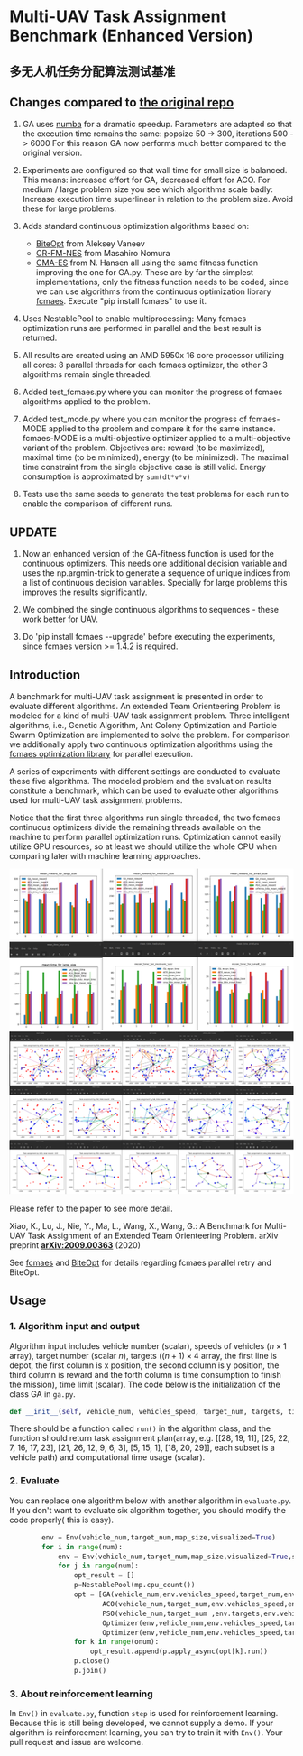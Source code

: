 # Multi-UAV Task Assignment Benchmark (Enhanced Version)
## 多无人机任务分配算法测试基准

## Changes compared to [the original repo](https://github.com/robin-shaun/Multi-UAV-Task-Assignment-Benchmark)

1) GA uses [numba](https://numba.pydata.org/) for a dramatic speedup. Parameters are adapted so that the
    execution time remains the same: popsize 50 -> 300, iterations 500 -> 6000
    For this reason GA now performs much better compared to the original version.

2) Experiments are configured so that wall time for small size is balanced. This means:
    increased effort for GA, decreased effort for ACO. For medium / large 
    problem size you see which algorithms scale badly: Increase execution time superlinear
    in relation to the problem size. Avoid these for large problems. 

3) Adds standard continuous optimization algorithms based on: 
    - [BiteOpt](https://github.com/avaneev/biteopt) from Aleksey Vaneev
    - [CR-FM-NES](https://arxiv.org/abs/2201.11422) from Masahiro Nomura
    - [CMA-ES](https://cma-es.github.io/) from N. Hansen
    all using the same fitness function improving the one for GA.py. 
    These are by far the simplest implementations, only the fitness function needs
    to be coded, since we can use algorithms from the continuous optimization library 
    [fcmaes](https://github.com/dietmarwo/fast-cma-es). Execute "pip install fcmaes" to use it. 

4) Uses NestablePool to enable multiprocessing: Many fcmaes optimization runs
   are performed in parallel and the best result is returned. 
   
5) All results are created using an AMD 5950x 16 core processor
    utilizing all cores: 8 parallel threads for each fcmaes optimizer, 
    the other 3 algorithms remain single threaded. 

6) Added test_fcmaes.py where you can monitor the progress of fcmaes algorithms applied to the problem.

7) Added test_mode.py where you can monitor the progress of fcmaes-MODE applied to the problem and compare it
   for the same instance. fcmaes-MODE is a multi-objective optimizer applied to a 
   multi-objective variant of the problem.
   Objectives are: reward (to be maximized), maximal time (to be minimized), energy (to be minimized).
   The maximal time constraint from the single objective case is still valid.
   Energy consumption is approximated by `sum(dt*v*v)` 
   
8) Tests use the same seeds to generate the test problems for each run to enable the comparison of different
   runs.
   
## UPDATE

1) Now an enhanced version of the GA-fitness function is used for the continuous optimizers. This needs one 
additional decision variable and uses the np.argmin-trick to generate a sequence of unique indices from a 
list of continuous decision variables. Specially for large problems this improves the results significantly. 

2) We combined the single continuous algorithms to sequences - these work better for UAV.

3) Do 'pip install fcmaes --upgrade' before executing the experiments, since fcmaes version >= 1.4.2 is required.

## Introduction
A benchmark for multi-UAV task assignment is presented in order to evaluate different algorithms. An extended Team Orienteering Problem is modeled for a kind of multi-UAV task assignment problem. Three intelligent algorithms, i.e., Genetic Algorithm, Ant Colony Optimization and Particle Swarm Optimization are implemented to solve the problem. For comparison we additionally apply two continuous optimization algorithms using the 
[fcmaes optimization library](https://github.com/dietmarwo/fast-cma-es) for parallel execution.

A series of experiments with different settings are conducted to evaluate these five algorithms. The modeled problem and the evaluation results constitute a benchmark, which can be used to evaluate other algorithms used for multi-UAV task assignment problems.

Notice that the first three algorithms run single threaded, the two fcmaes continuous optimizers divide the remaining threads available on the machine to perform parallel optimization runs.
Optimization cannot easily utilize GPU resources, so at least we should utilize the whole CPU when comparing later with machine learning approaches. 

<img src="./img/uav_reward.png"/>  

<img src="./img/uav_results.png"/>  

Please refer to the paper to see more detail.

Xiao, K., Lu, J., Nie, Y., Ma, L., Wang, X., Wang, G.: A Benchmark for Multi-UAV Task Assignment of an Extended Team Orienteering Problem. arXiv preprint **[ arXiv:2009.00363](https://arxiv.org/abs/2009.00363)**  (2020)

See [fcmaes](https://github.com/dietmarwo/fast-cma-es) and [BiteOpt](https://github.com/avaneev/biteopt) for details regarding fcmaes parallel retry and BiteOpt. 

## Usage

### 1. Algorithm input and output

Algorithm input includes vehicle number (scalar),  speeds of vehicles ($n\times1$ array), target  number (scalar $n$),  targets ($(n+1)\times4$ array, the first line is depot, the first column is x position, the second column is y position, the third column is reward and the forth column is time consumption to finish the mission), time limit (scalar).  The code below is the initialization of the class GA in `ga.py`.

```python
def __init__(self, vehicle_num, vehicles_speed, target_num, targets, time_lim)
```

There should be a function called `run()` in the algorithm class, and the function should return task assignment plan(array, e.g. [[28, 19, 11], [25, 22, 7, 16, 17, 23], [21, 26, 12, 9, 6, 3], [5, 15, 1], [18, 20, 29]], each subset is a vehicle path) and computational time usage (scalar). 

### 2. Evaluate

You can replace one algorithm  below with another algorithm in `evaluate.py`. If you don't want to evaluate six algorithm together, you should modify the code properly( this is easy).    

```python
        env = Env(vehicle_num,target_num,map_size,visualized=True)
        for i in range(num):
            env = Env(vehicle_num,target_num,map_size,visualized=True,seed=37*i+13)
            for j in range(num):
                opt_result = []
                p=NestablePool(mp.cpu_count())
                opt = [GA(vehicle_num,env.vehicles_speed,target_num,env.targets,env.time_lim),
                       ACO(vehicle_num,target_num,env.vehicles_speed,env.targets,env.time_lim),
                       PSO(vehicle_num,target_num ,env.targets,env.vehicles_speed,env.time_lim),
                       Optimizer(env,vehicle_num,env.vehicles_speed,target_num,env.targets,env.time_lim, crfmnes_bite(env.evals, M=6, popsize=env.popsize)),
                       Optimizer(env,vehicle_num,env.vehicles_speed,target_num,env.targets,env.time_lim, cma_bite(env.evals, M=6, popsize=env.popsize))]
                for k in range(onum):       
                    opt_result.append(p.apply_async(opt[k].run))
                p.close()
                p.join()
```

### 3. About reinforcement learning

In `Env()` in `evaluate.py`, function `step` is used for reinforcement learning. Because this is still being developed, we cannot supply a demo. If your algorithm is reinforcement learning, you can try to train it with `Env()`. Your pull request and issue are welcome.
